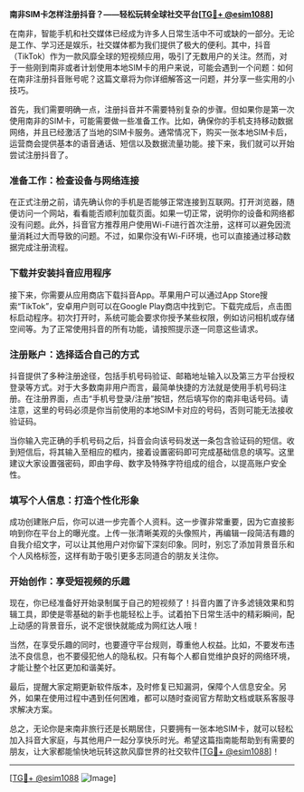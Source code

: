 **南非SIM卡怎样注册抖音？——轻松玩转全球社交平台[[TG💪+ @esim1088](https://t.me/s/esim1088)]**

在南非，智能手机和社交媒体已经成为许多人日常生活中不可或缺的一部分。无论是工作、学习还是娱乐，社交媒体都为我们提供了极大的便利。其中，抖音（TikTok）作为一款风靡全球的短视频应用，吸引了无数用户的关注。然而，对于一些刚到南非或者计划使用本地SIM卡的用户来说，可能会遇到一个问题：如何在南非注册抖音账号呢？这篇文章将为你详细解答这一问题，并分享一些实用的小技巧。

首先，我们需要明确一点，注册抖音并不需要特别复杂的步骤。但如果你是第一次使用南非的SIM卡，可能需要做一些准备工作。比如，确保你的手机支持移动数据网络，并且已经激活了当地的SIM卡服务。通常情况下，购买一张本地SIM卡后，运营商会提供基本的语音通话、短信以及数据流量功能。接下来，我们就可以开始尝试注册抖音了。

### 准备工作：检查设备与网络连接

在正式注册之前，请先确认你的手机是否能够正常连接到互联网。打开浏览器，随便访问一个网站，看看能否顺利加载页面。如果一切正常，说明你的设备和网络都没有问题。此外，抖音官方推荐用户使用Wi-Fi进行首次注册，这样可以避免因流量消耗过大而导致的问题。不过，如果你没有Wi-Fi环境，也可以直接通过移动数据完成注册流程。

### 下载并安装抖音应用程序

接下来，你需要从应用商店下载抖音App。苹果用户可以通过App Store搜索“TikTok”，安卓用户则可以在Google Play商店中找到它。下载完成后，点击图标启动程序。初次打开时，系统可能会要求你授予某些权限，例如访问相机或存储空间等。为了正常使用抖音的所有功能，请按照提示逐一同意这些请求。

### 注册账户：选择适合自己的方式

抖音提供了多种注册途径，包括手机号码验证、邮箱地址输入以及第三方平台授权登录等方式。对于大多数南非用户而言，最简单快捷的方法就是使用手机号码注册。在注册界面，点击“手机号登录/注册”按钮，然后填写你的南非电话号码。请注意，这里的号码必须是你当前使用的本地SIM卡对应的号码，否则可能无法接收验证码。

当你输入完正确的手机号码之后，抖音会向该号码发送一条包含验证码的短信。收到短信后，将其输入至相应的框内，接着设置密码即可完成基础信息的填写。这里建议大家设置强密码，即由字母、数字及特殊字符组成的组合，以提高账户安全性。

### 填写个人信息：打造个性化形象

成功创建账户后，你可以进一步完善个人资料。这一步骤非常重要，因为它直接影响到你在平台上的曝光度。上传一张清晰美观的头像照片，再编辑一段简洁有趣的自我介绍文字，可以让其他用户对你留下深刻印象。同时，别忘了添加背景音乐和个人风格标签，这样有助于吸引更多志同道合的朋友关注你。

### 开始创作：享受短视频的乐趣

现在，你已经准备好开始录制属于自己的短视频了！抖音内置了许多滤镜效果和剪辑工具，即使是零基础的新手也能轻松上手。试着拍下日常生活中的精彩瞬间，配上动感的背景音乐，说不定很快就能成为网红达人哦！

当然，在享受乐趣的同时，也要遵守平台规则，尊重他人权益。比如，不要发布违法不良信息，也不要侵犯他人的隐私权。只有每个人都自觉维护良好的网络环境，才能让整个社区更加和谐美好。

最后，提醒大家定期更新软件版本，及时修复已知漏洞，保障个人信息安全。另外，如果在使用过程中遇到任何困难，都可以随时查阅官方帮助文档或联系客服寻求解决方案。

总之，无论你是来南非旅行还是长期居住，只要拥有一张本地SIM卡，就可以轻松加入抖音大家庭，与其他用户一起分享快乐时光。希望这篇指南能帮助到有需要的朋友，让大家都能愉快地玩转这款风靡世界的社交软件[[TG💪+ @esim1088](https://t.me/s/esim1088)]！

---

[[TG💪+ @esim1088](https://t.me/s/esim1088) ![Image](https://i.postimg.cc/4NQfJmqS/Snipaste-2025-05-13-00-14-12.png)]